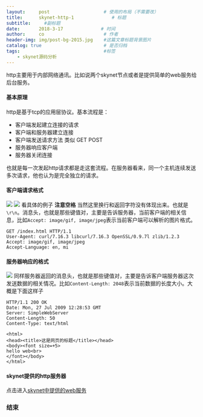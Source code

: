 ```yaml
---
layout:     post                    # 使用的布局（不需要改）
title:      skynet-http-1              # 标题 
subtitle:     #副标题
date:       2018-3-17              # 时间
author:     co                      # 作者
header-img: img/post-bg-2015.jpg    #这篇文章标题背景图片
catalog: true                       # 是否归档
tags:                               #标签
    - skynet源码分析
---
```


http主要用于内部网络通讯。比如说两个skynet节点或者是提供简单的web服务给后台服务。
#### 基本原理
http是基于tcp的应用层协议。基本流程是：
- 客户端发起建立连接的请求
- 客户端和服务器建立连接
- 客户端发送请求方法 类似 GET POST
- 服务器响应客户端
- 服务器关闭连接

也就是每一次发起http请求都是走这套流程。在服务器看来，同一个主机连续发送多次请求，他也认为是完全独立的请求。
#### 客户端请求格式
![](https://gitee.com/whatplane/resource/raw/master/img/xx_20190626104117-min.png)
![](https://gitee.com/whatplane/resource/raw/master/img/xx_20190626103548.png)
看具体的例子 **注意空格** 当然这里换行和返回字符没有体现出来。也就是`\r\n`。消息头，也就是那些键值对，主要是告诉服务器，当前客户端的相关信息，比如`Accept: image/gif, image/jpeg`表示当前客户端可以解析的图片格式。

```
GET /index.html HTTP/1.1
User-Agent: curl/7.16.3 libcurl/7.16.3 OpenSSL/0.9.7l zlib/1.2.3
Accept: image/gif, image/jpeg
Accept-Language: en, mi

```

#### 服务器响应的格式
![](https://gitee.com/whatplane/resource/raw/master/img/xx_20190626104053-min.png)
同样服务器返回的消息头，也就是那些键值对，主要是告诉客户端服务器这次发送数据的相关情况。比如`Content-Length: 2048`表示当前数据的长度大小。大概是下面这样子

```
HTTP/1.1 200 OK
Date: Mon, 27 Jul 2009 12:28:53 GMT
Server: SimpleWebServer
Content-Length: 50 
Content-Type: text/html

<html>
<head><title>这是网页的标题</title></head>
<body><font size=+5>
hello web<br>
</font></body>
</html>
```
#### skynet提供的http服务器
点击进入[skynet中提供的web服务](https://whatplane.github.io/2018/03/17/skynet-http2/)
### 结束